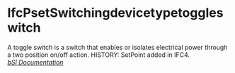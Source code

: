 IfcPsetSwitchingdevicetypetoggleswitch
======================================
A toggle switch is a switch that enables or isolates electrical power through
a two position on/off action. HISTORY: SetPoint added in IFC4.  
[ _bSI
Documentation_](https://standards.buildingsmart.org/IFC/DEV/IFC4_2/FINAL/HTML/schema/ifcelectricaldomain/pset/pset_switchingdevicetypetoggleswitch.htm)



